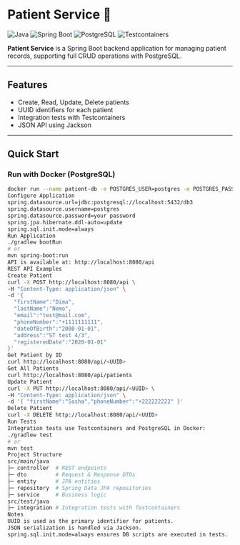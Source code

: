 # Patient Service 🏥

![Java](https://img.shields.io/badge/Java-22-blue)
![Spring Boot](https://img.shields.io/badge/Spring%20Boot-3.5-green)
![PostgreSQL](https://img.shields.io/badge/PostgreSQL-12-blue)
![Testcontainers](https://img.shields.io/badge/Testcontainers-1.21.3-orange)

**Patient Service** is a Spring Boot backend application for managing patient records, supporting full CRUD operations with PostgreSQL.

---

## Features
- Create, Read, Update, Delete patients
- UUID identifiers for each patient
- Integration tests with Testcontainers
- JSON API using Jackson

---

## Quick Start

### Run with Docker (PostgreSQL)
```bash
docker run --name patient-db -e POSTGRES_USER=postgres -e POSTGRES_PASSWORD=your password here -e POSTGRES_DB=db3 -p 5432:5432 -d postgres:12
Configure Application
spring.datasource.url=jdbc:postgresql://localhost:5432/db3
spring.datasource.username=postgres
spring.datasource.password=your password 
spring.jpa.hibernate.ddl-auto=update
spring.sql.init.mode=always
Run Application
./gradlew bootRun
# or
mvn spring-boot:run
API is available at: http://localhost:8080/api
REST API Examples
Create Patient
curl -X POST http://localhost:8080/api \
-H "Content-Type: application/json" \
-d '{
  "firstName":"Dima",
  "lastName":"Nemo",
  "email":"test@mail.com",
  "phoneNumber":"+1111111111",
  "dateOfBirth":"2000-01-01",
  "address":"ST test 4/3",
  "registeredDate":"2020-01-01"
}'
Get Patient by ID
curl http://localhost:8080/api/<UUID>
Get All Patients
curl http://localhost:8080/api/patients
Update Patient
curl -X PUT http://localhost:8080/api/<UUID> \
-H "Content-Type: application/json" \
-d '{ "firstName":"Sasha","phoneNumber":"+222222222" }'
Delete Patient
curl -X DELETE http://localhost:8080/api/<UUID>
Run Tests
Integration tests use Testcontainers and PostgreSQL in Docker:
./gradlew test
# or
mvn test
Project Structure
src/main/java
├─ controller  # REST endpoints
├─ dto         # Request & Response DTOs
├─ entity      # JPA entities
├─ repository  # Spring Data JPA repositories
├─ service     # Business logic
src/test/java
├─ integration # Integration tests with Testcontainers
Notes
UUID is used as the primary identifier for patients.
JSON serialization is handled via Jackson.
spring.sql.init.mode=always ensures DB scripts are executed in tests.
